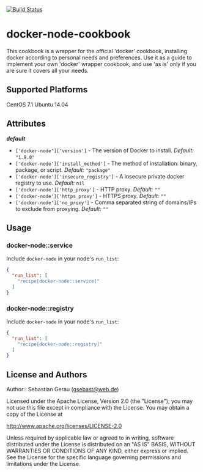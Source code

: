 [![Build Status](https://travis-ci.org/gsebast/docker-node.svg)](https://travis-ci.org/gsebast/docker-node)

docker-node-cookbook
====================

This cookbook is a wrapper for the official 'docker' cookbook, installing docker according to personal needs and preferences. Use it as a guide to implement your own 'docker' wrapper cookbook, and use 'as is' only if you are sure it covers all your needs.

Supported Platforms
-------------------

CentOS 7.1
Ubuntu 14.04

Attributes
----------

***default***

* `['docker-node']['version']` - The version of Docker to install. *Default:* `"1.9.0"`
* `['docker-node']['install_method']` - The method of installation: binary, package, or script. *Default:* `"package"`
* `['docker-node']['insecure_registry']` - A insecure private docker registry to use. *Default:* `nil`
* `['docker-node']['http_proxy']` - HTTP proxy. *Default:* `""`
* `['docker-node']['https_proxy']` - HTTPS proxy. *Default:* `""`
* `['docker-node']['no_proxy']` - Comma separated string of domains/IPs to exclude from proxying. *Default:* `""`

Usage
-----

### docker-node::service

Include `docker-node` in your node's `run_list`:

```json
{
  "run_list": [
    "recipe[docker-node::service]"
  ]
}
```

### docker-node::registry

Include `docker-node` in your node's `run_list`:

```json
{
  "run_list": [
    "recipe[docker-node::registry]"
  ]
}
```

License and Authors
-------------------

Author:: Sebastian Gerau (<gsebast@web.de>)

Licensed under the Apache License, Version 2.0 (the "License");
you may not use this file except in compliance with the License.
You may obtain a copy of the License at

   http://www.apache.org/licenses/LICENSE-2.0

Unless required by applicable law or agreed to in writing, software
distributed under the License is distributed on an "AS IS" BASIS,
WITHOUT WARRANTIES OR CONDITIONS OF ANY KIND, either express or implied.
See the License for the specific language governing permissions and
limitations under the License.
